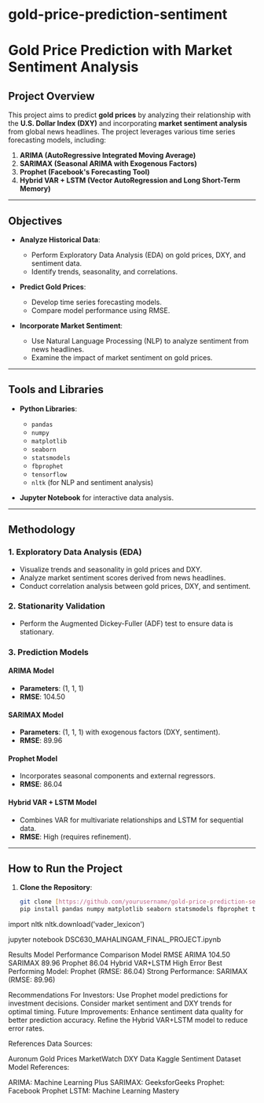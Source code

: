 # gold-price-prediction-sentiment

# Gold Price Prediction with Market Sentiment Analysis

## Project Overview

This project aims to predict **gold prices** by analyzing their relationship with the **U.S. Dollar Index (DXY)** and incorporating **market sentiment analysis** from global news headlines. The project leverages various time series forecasting models, including:

1. **ARIMA (AutoRegressive Integrated Moving Average)**
2. **SARIMAX (Seasonal ARIMA with Exogenous Factors)**
3. **Prophet (Facebook's Forecasting Tool)**
4. **Hybrid VAR + LSTM (Vector AutoRegression and Long Short-Term Memory)**

---

## Objectives

- **Analyze Historical Data**:
  - Perform Exploratory Data Analysis (EDA) on gold prices, DXY, and sentiment data.
  - Identify trends, seasonality, and correlations.

- **Predict Gold Prices**:
  - Develop time series forecasting models.
  - Compare model performance using RMSE.

- **Incorporate Market Sentiment**:
  - Use Natural Language Processing (NLP) to analyze sentiment from news headlines.
  - Examine the impact of market sentiment on gold prices.

---
## Tools and Libraries

- **Python Libraries**:
  - `pandas`
  - `numpy`
  - `matplotlib`
  - `seaborn`
  - `statsmodels`
  - `fbprophet`
  - `tensorflow`
  - `nltk` (for NLP and sentiment analysis)

- **Jupyter Notebook** for interactive data analysis.

---

## Methodology

### 1. **Exploratory Data Analysis (EDA)**

- Visualize trends and seasonality in gold prices and DXY.
- Analyze market sentiment scores derived from news headlines.
- Conduct correlation analysis between gold prices, DXY, and sentiment.

### 2. **Stationarity Validation**

- Perform the Augmented Dickey-Fuller (ADF) test to ensure data is stationary.

### 3. **Prediction Models**

#### ARIMA Model
- **Parameters**: (1, 1, 1)
- **RMSE**: 104.50

#### SARIMAX Model
- **Parameters**: (1, 1, 1) with exogenous factors (DXY, sentiment).
- **RMSE**: 89.96

#### Prophet Model
- Incorporates seasonal components and external regressors.
- **RMSE**: 86.04

#### Hybrid VAR + LSTM Model
- Combines VAR for multivariate relationships and LSTM for sequential data.
- **RMSE**: High (requires refinement).

---

## How to Run the Project

1. **Clone the Repository**:
   ```bash
   git clone [https://github.com/yourusername/gold-price-prediction-sentiment.git](https://github.com/LoveselvanGit/gold-price-prediction-sentiment.git)
   pip install pandas numpy matplotlib seaborn statsmodels fbprophet tensorflow nltk

import nltk
nltk.download('vader_lexicon')

jupyter notebook DSC630_MAHALINGAM_FINAL_PROJECT.ipynb

Results
Model Performance Comparison
Model	RMSE
ARIMA	104.50
SARIMAX	89.96
Prophet	86.04
Hybrid VAR+LSTM	High Error
Best Performing Model: Prophet (RMSE: 86.04)
Strong Performance: SARIMAX (RMSE: 89.96)

Recommendations
For Investors:
Use Prophet model predictions for investment decisions.
Consider market sentiment and DXY trends for optimal timing.
Future Improvements:
Enhance sentiment data quality for better prediction accuracy.
Refine the Hybrid VAR+LSTM model to reduce error rates.

References
Data Sources:

Auronum Gold Prices
MarketWatch DXY Data
Kaggle Sentiment Dataset
Model References:

ARIMA: Machine Learning Plus
SARIMAX: GeeksforGeeks
Prophet: Facebook Prophet
LSTM: Machine Learning Mastery




